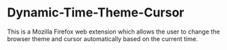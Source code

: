 # Dynamic-Time-Theme-Cursor
This is a Mozilla Firefox web extension which allows the user to change the browser theme and cursor automatically based on the current time.
